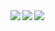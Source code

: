 <img align="left" src="https://github-readme-stats-jwattik.vercel.app/api?username=jwattik&show_icons=true&hide_border=true&theme=dark&include_all_commits=true&range=is_up_to_date" />

<img align="left" src="https://github-readme-stats-jwattik.vercel.app/api/top-langs/?username=jwattik&show_icons=true&hide_border=true&theme=dark&langs_count=8&layout=compact" />

<img align="left" src="https://github-readme-stats-jwattik.vercel.app/api/wakatime?username=jwattik&theme=dark&hide_border=true">

<!--
**jwattik/jwattik** is a ✨ _special_ ✨ repository because its `README.md` (this file) appears on your GitHub profile.

Here are some ideas to get you started:

- 🔭 I’m currently working on ...
- 🌱 I’m currently learning ...
- 👯 I’m looking to collaborate on ...
- 🤔 I’m looking for help with ...
- 💬 Ask me about ...
- 📫 How to reach me: ...
- 😄 Pronouns: ...
- ⚡ Fun fact: ...
-->

